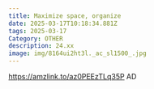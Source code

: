 ```yaml
---
title: Maximize space, organize
date: 2025-03-17T10:18:34.881Z
tags: 2025-03-17
Category: OTHER
description: 24.xx
image: img/8164ui2ht3l._ac_sl1500_.jpg
---
```

https://amzlink.to/az0PEEzTLq35P
AD